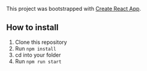 This project was bootstrapped with [Create React App](https://github.com/facebook/create-react-app).

## How to install

1. Clone this repository
2. Run `npm install`
3. cd into your folder
4. Run `npm run start`

